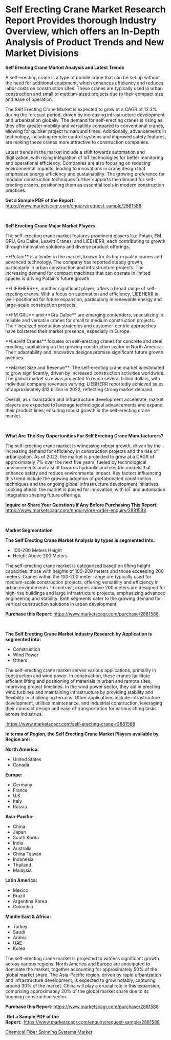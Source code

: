<p><h1>Self Erecting Crane Market Research Report Provides thorough Industry Overview, which offers an In-Depth Analysis of Product Trends and New Market Divisions</h1></p><p><strong>Self Erecting Crane Market Analysis and Latest Trends</strong></p>
<p><p>A self-erecting crane is a type of mobile crane that can be set up without the need for additional equipment, which enhances efficiency and reduces labor costs on construction sites. These cranes are typically used in urban construction and small to medium-sized projects due to their compact size and ease of operation.</p><p>The Self Erecting Crane Market is expected to grow at a CAGR of 12.3% during the forecast period, driven by increasing infrastructure development and urbanization globally. The demand for self-erecting cranes is rising as they offer greater mobility and versatility compared to conventional cranes, allowing for quicker project turnaround times. Additionally, advancements in technology, including remote control systems and improved safety features, are making these cranes more attractive to construction companies.</p><p>Latest trends in the market include a shift towards automation and digitization, with rising integration of IoT technologies for better monitoring and operational efficiency. Companies are also focusing on reducing environmental impacts, leading to innovations in crane design that emphasize energy efficiency and sustainability. The growing preference for modular construction techniques further supports the demand for self-erecting cranes, positioning them as essential tools in modern construction practices.</p></p>
<p><strong>Get a Sample PDF of the Report:&nbsp;</strong> <a href="https://www.marketscagr.com/enquiry/request-sample/2881588?utm_campaign=3172&utm_medium=2&utm_source=Github&utm_content=ia&utm_term=12032025&utm_id=self-erecting-crane">https://www.marketscagr.com/enquiry/request-sample/2881588</a></p>
<p>&nbsp;</p>
<p><strong>Self Erecting Crane Major Market Players</strong></p>
<p><p>The self-erecting crane market features prominent players like Potain, FM GRU, Gru Dalbe, Leavitt Cranes, and LIEBHERR, each contributing to growth through innovative solutions and diverse product offerings.</p><p>**Potain** is a leader in the market, known for its high-quality cranes and advanced technology. The company has reported steady growth, particularly in urban construction and infrastructure projects. The increasing demand for compact machines that can operate in limited spaces is driving Potain's future growth.</p><p>**LIEBHERR**, another significant player, offers a broad range of self-erecting cranes. With a focus on automation and efficiency, LIEBHERR is well-positioned for future expansion, particularly in renewable energy and large-scale construction projects.</p><p>**FM GRU** and **Gru Dalbe** are emerging contenders, specializing in reliable and versatile cranes for small to medium construction projects. Their localized production strategies and customer-centric approaches have bolstered their market presence, especially in Europe.</p><p>**Leavitt Cranes** focuses on self-erecting cranes for concrete and steel erecting, capitalizing on the growing construction sector in North America. Their adaptability and innovative designs promise significant future growth avenues.</p><p>**Market Size and Revenue**: The self-erecting crane market is estimated to grow significantly, driven by increased construction activities worldwide. The global market size was projected to reach several billion dollars, with individual company revenues varying; LIEBHERR reportedly achieved sales of approximately $12 billion in 2022, reflecting strong market demand.</p><p>Overall, as urbanization and infrastructure development accelerate, market players are expected to leverage technological advancements and expand their product lines, ensuring robust growth in the self-erecting crane market.</p></p>
<p>&nbsp;</p>
<p><strong>What Are The Key Opportunities For Self Erecting Crane Manufacturers?</strong></p>
<p><p>The self-erecting crane market is witnessing robust growth, driven by the increasing demand for efficiency in construction projects and the rise of urbanization. As of 2023, the market is projected to grow at a CAGR of approximately 7% over the next five years, fueled by technological advancements and a shift towards hydraulic and electric models that enhance safety and reduce environmental impact. Key factors influencing this trend include the growing adoption of prefabricated construction techniques and the ongoing global infrastructure development initiatives. Looking ahead, the market is poised for innovation, with IoT and automation integration shaping future offerings.</p></p>
<p><strong>Inquire or Share Your Questions If Any Before Purchasing This Report:</strong> <a href="https://www.marketscagr.com/enquiry/pre-order-enquiry/2881588?utm_campaign=3172&utm_medium=2&utm_source=Github&utm_content=ia&utm_term=12032025&utm_id=self-erecting-crane">https://www.marketscagr.com/enquiry/pre-order-enquiry/2881588</a></p>
<p>&nbsp;</p>
<p><strong>Market Segmentation</strong></p>
<p><strong>The Self Erecting Crane Market Analysis by types is segmented into:</strong></p>
<p><ul><li>100-200 Meters Height</li><li>Height Above 200 Meters</li></ul></p>
<p><p>The self-erecting crane market is categorized based on lifting height capacities: those with heights of 100-200 meters and those exceeding 200 meters. Cranes within the 100-200 meter range are typically used for medium-scale construction projects, offering versatility and efficiency in urban environments. In contrast, cranes above 200 meters are designed for high-rise buildings and large infrastructure projects, emphasizing advanced engineering and stability. Both segments cater to the growing demand for vertical construction solutions in urban development.</p></p>
<p><strong>Purchase this Report:&nbsp;</strong><a href="https://www.marketscagr.com/purchase/2881588?utm_campaign=3172&utm_medium=2&utm_source=Github&utm_content=ia&utm_term=12032025&utm_id=self-erecting-crane">https://www.marketscagr.com/purchase/2881588</a></p>
<p>&nbsp;</p>
<p><strong>The Self Erecting Crane Market Industry Research by Application is segmented into:</strong></p>
<p><ul><li>Construction</li><li>Wind Power</li><li>Others</li></ul></p>
<p><p>The self-erecting crane market serves various applications, primarily in construction and wind power. In construction, these cranes facilitate efficient lifting and positioning of materials in urban and remote sites, improving project timelines. In the wind power sector, they aid in erecting wind turbines and maintaining infrastructure by providing stability and flexibility in challenging terrains. Other applications include infrastructure development, utilities maintenance, and industrial construction, leveraging their compact design and ease of transportation for various lifting tasks across industries.</p></p>
<p><a href="https://www.marketscagr.com/self-erecting-crane-r2881588?utm_campaign=3172&utm_medium=2&utm_source=Github&utm_content=ia&utm_term=12032025&utm_id=self-erecting-crane">&nbsp;https://www.marketscagr.com/self-erecting-crane-r2881588</a></p>
<p><strong>In terms of Region, the Self Erecting Crane Market Players available by Region are:</strong></p>
<p>
    <p> <strong> North America: </strong>
        <ul>
            <li>United States</li>
            <li>Canada</li>
        </ul>
        </p> 
    <p> <strong> Europe: </strong>
        <ul>
            <li>Germany</li>
            <li>France</li>
            <li>U.K.</li>
            <li>Italy</li>
            <li>Russia</li>
        </ul>
        </p> 
    <p> <strong> Asia-Pacific: </strong>
        <ul>
            <li>China</li>
            <li>Japan</li>
            <li>South Korea</li>
            <li>India</li>
            <li>Australia</li>
            <li>China Taiwan</li>
            <li>Indonesia</li>
            <li>Thailand</li>
            <li>Malaysia</li>
        </ul>
        </p> 
    <p> <strong> Latin America: </strong>
        <ul>
            <li>Mexico</li>
            <li>Brazil</li>
            <li>Argentina Korea</li>
            <li>Colombia</li>
        </ul>
        </p> 
    <p> <strong> Middle East & Africa: </strong>
        <ul>
            <li>Turkey</li>
            <li>Saudi</li>
            <li>Arabia</li>
            <li>UAE</li>
            <li>Korea</li>
        </ul>
    </p>
    </p>
<p><p>The self-erecting crane market is projected to witness significant growth across various regions. North America and Europe are anticipated to dominate the market, together accounting for approximately 50% of the global market share. The Asia-Pacific region, driven by rapid urbanization and infrastructure development, is expected to grow notably, capturing around 30% of the market. China will play a crucial role in this expansion, comprising approximately 20% of the global market share due to its booming construction sector.</p></p>
<p><strong>Purchase this Report: </strong><a href="https://www.marketscagr.com/purchase/2881588?utm_campaign=3172&utm_medium=2&utm_source=Github&utm_content=ia&utm_term=12032025&utm_id=self-erecting-crane">https://www.marketscagr.com/purchase/2881588</a></p>
<p>&nbsp;<strong>Get a Sample PDF of the Report:&nbsp;&nbsp;</strong><a href="https://www.marketscagr.com/enquiry/request-sample/2881588?utm_campaign=3172&utm_medium=2&utm_source=Github&utm_content=ia&utm_term=12032025&utm_id=self-erecting-crane">https://www.marketscagr.com/enquiry/request-sample/2881588</a></p>
<p><strong></strong></p>
<p><p><a href="https://github.com/chkrselia/Market-Research-Report-List-1/blob/main/chemical-fiber-spinning-systems-market.md?utm_campaign=3172&utm_medium=2&utm_source=Github&utm_content=ia&utm_term=12032025&utm_id=self-erecting-crane">Chemical Fiber Spinning Systems Market</a></p></p>